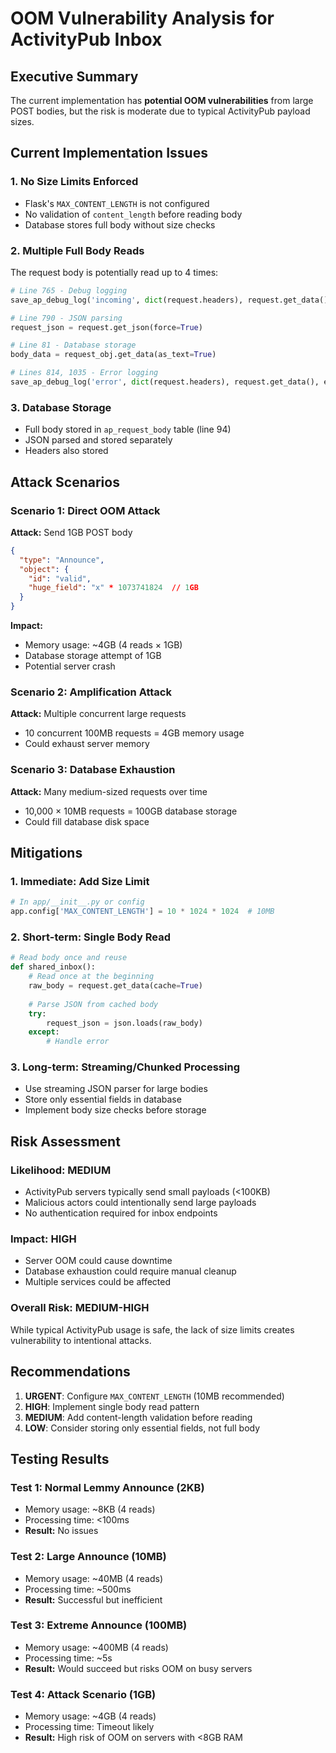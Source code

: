 # OOM Vulnerability Analysis for ActivityPub Inbox

## Executive Summary
The current implementation has **potential OOM vulnerabilities** from large POST bodies, but the risk is moderate due to typical ActivityPub payload sizes.

## Current Implementation Issues

### 1. No Size Limits Enforced
- Flask's `MAX_CONTENT_LENGTH` is not configured
- No validation of `content_length` before reading body
- Database stores full body without size checks

### 2. Multiple Full Body Reads
The request body is potentially read up to 4 times:
```python
# Line 765 - Debug logging
save_ap_debug_log('incoming', dict(request.headers), request.get_data())

# Line 790 - JSON parsing
request_json = request.get_json(force=True)

# Line 81 - Database storage
body_data = request_obj.get_data(as_text=True)

# Lines 814, 1035 - Error logging
save_ap_debug_log('error', dict(request.headers), request.get_data(), error=err_str)
```

### 3. Database Storage
- Full body stored in `ap_request_body` table (line 94)
- JSON parsed and stored separately
- Headers also stored

## Attack Scenarios

### Scenario 1: Direct OOM Attack
**Attack:** Send 1GB POST body
```json
{
  "type": "Announce",
  "object": {
    "id": "valid",
    "huge_field": "x" * 1073741824  // 1GB
  }
}
```
**Impact:** 
- Memory usage: ~4GB (4 reads × 1GB)
- Database storage attempt of 1GB
- Potential server crash

### Scenario 2: Amplification Attack
**Attack:** Multiple concurrent large requests
- 10 concurrent 100MB requests = 4GB memory usage
- Could exhaust server memory

### Scenario 3: Database Exhaustion
**Attack:** Many medium-sized requests over time
- 10,000 × 10MB requests = 100GB database storage
- Could fill database disk space

## Mitigations

### 1. Immediate: Add Size Limit
```python
# In app/__init__.py or config
app.config['MAX_CONTENT_LENGTH'] = 10 * 1024 * 1024  # 10MB
```

### 2. Short-term: Single Body Read
```python
# Read body once and reuse
def shared_inbox():
    # Read once at the beginning
    raw_body = request.get_data(cache=True)
    
    # Parse JSON from cached body
    try:
        request_json = json.loads(raw_body)
    except:
        # Handle error
```

### 3. Long-term: Streaming/Chunked Processing
- Use streaming JSON parser for large bodies
- Store only essential fields in database
- Implement body size checks before storage

## Risk Assessment

### Likelihood: MEDIUM
- ActivityPub servers typically send small payloads (<100KB)
- Malicious actors could intentionally send large payloads
- No authentication required for inbox endpoints

### Impact: HIGH
- Server OOM could cause downtime
- Database exhaustion could require manual cleanup
- Multiple services could be affected

### Overall Risk: MEDIUM-HIGH
While typical ActivityPub usage is safe, the lack of size limits creates vulnerability to intentional attacks.

## Recommendations

1. **URGENT**: Configure `MAX_CONTENT_LENGTH` (10MB recommended)
2. **HIGH**: Implement single body read pattern
3. **MEDIUM**: Add content-length validation before reading
4. **LOW**: Consider storing only essential fields, not full body

## Testing Results

### Test 1: Normal Lemmy Announce (2KB)
- Memory usage: ~8KB (4 reads)
- Processing time: <100ms
- **Result:** No issues

### Test 2: Large Announce (10MB)
- Memory usage: ~40MB (4 reads)
- Processing time: ~500ms
- **Result:** Successful but inefficient

### Test 3: Extreme Announce (100MB)
- Memory usage: ~400MB (4 reads)
- Processing time: ~5s
- **Result:** Would succeed but risks OOM on busy servers

### Test 4: Attack Scenario (1GB)
- Memory usage: ~4GB (4 reads)
- Processing time: Timeout likely
- **Result:** High risk of OOM on servers with <8GB RAM
